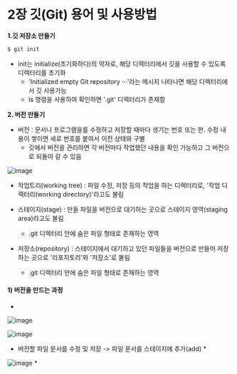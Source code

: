 
2장 깃(Git) 용어 및 사용방법
===
**1.깃 저장소 만들기**

```bash
$ git init
```

* init는 initialize(초기화하다)의 약자로, 해당 디렉터리에서 깃을 사용할 수 있도록 디렉터리를 초기화
  * 'Initialized empty Git repository ···'라는 메시지 나타나면 해당 디렉터리에서 깃 사용가능
  * ls 명령을 사용하여 확인하면 '.git' 디렉터리가 존재함

**2. 버전 만들기**
* 버전 : 문서나 프로그램을를 수정하고 저장할 때마다 생기는 번호 또는 판. 수정 내용이 쌓이면 새로 번호를 붙여서 이전 상태와 구별
  * 깃에서 버전을 관리하면 각 버전마다 작업했던 내용을 확인 가능하고 그 버전으로 되돌아 갈 수 있음 

![image](https://github.com/YouAndMeToo3323/TIL/assets/126636390/d23a8b2b-13fd-40ea-88a4-6a2db32945a8)

* 작업트리(working tree) : 파일 수정, 저장 등의 작업을 하는 디렉터리로, '작업 디렉터리(working directory)'라고도 불림

* 스테이지(stage) : 만들 파일을 버전으로 대기하는 곳으로 스테이지 영역(staging area)라고도 불림
  * .git 디렉터리 안에 숨은 파일 형태로 존재하는 영역

* 저장소(repository) : 스테이지에서 대기하고 있던 파일들을 버전으로 만들어 저장하는 곳으로 '리포지토리'와 '저장소'로 불림
  * .git 디렉터리 안에 숨은 파일 형태로 존재하는 영역

#### 1) 버전을 만드는 과정
* 
![image](https://github.com/YouAndMeToo3323/TIL/assets/126636390/99cd4f88-2b55-466d-b44f-b6a5f0549ff7)





![image](https://github.com/YouAndMeToo3323/TIL/assets/126636390/412a2bc4-c1e2-43ed-8343-f8a93bf83a89)
* 버전할 파일 문서를 수정 및 저장 -> 파일 문서를 스테이지에 추가(add)
  * 

![image](https://github.com/YouAndMeToo3323/TIL/assets/126636390/d02ca953-ee28-42ae-9c42-63aa8715b0ca)
* 
 









